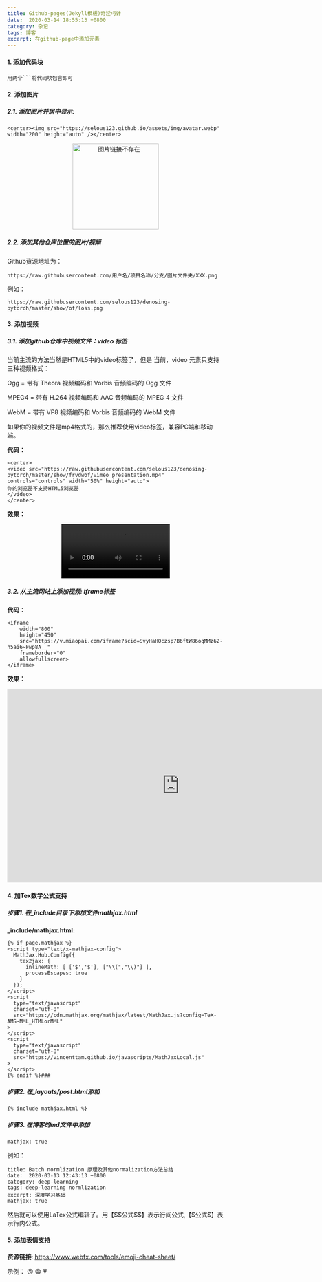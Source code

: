 ```yaml
---
title: Github-pages(Jekyll模板)奇淫巧计
date:  2020-03-14 18:55:13 +0800
category: 杂记
tags: 博客
excerpt: 在github-page中添加元素
---
```



#### 1. 添加代码块

```
用两个```将代码块包含即可
```

#### 2. 添加图片

##### 2.1. 添加图片并居中显示:
``` 
<center><img src="https://selous123.github.io/assets/img/avatar.webp" width="200" height="auto" /></center>
```

<center><img src="https://selous123.github.io/assets/img/avatar.webp" width="200" height="auto" alt="图片链接不存在"/></center>

##### 2.2. 添加其他仓库位置的图片/视频
Github资源地址为：
```
https://raw.githubusercontent.com/用户名/项目名称/分支/图片文件夹/XXX.png
```
例如：
```
https://raw.githubusercontent.com/selous123/denosing-pytorch/master/show/of/loss.png
```

#### 3. 添加视频
##### 3.1. 添加github仓库中视频文件：video 标签
当前主流的方法当然是HTML5中的video标签了，但是
当前，video 元素只支持三种视频格式：

Ogg = 带有 Theora 视频编码和 Vorbis 音频编码的 Ogg 文件

MPEG4 = 带有 H.264 视频编码和 AAC 音频编码的 MPEG 4 文件

WebM = 带有 VP8 视频编码和 Vorbis 音频编码的 WebM 文件

如果你的视频文件是mp4格式的，那么推荐使用video标签，兼容PC端和移动端。

**代码：**
```
<center>
<video src="https://raw.githubusercontent.com/selous123/denosing-pytorch/master/show/frvdwof/vimeo_presentation.mp4" controls="controls" width="50%" height="auto">
你的浏览器不支持HTML5浏览器
</video>
</center>
```

**效果：**
<center>
<video src="https://raw.githubusercontent.com/selous123/denosing-pytorch/master/show/frvdwof/vimeo_presentation.mp4" controls="controls" width="50%" height="auto">
你的浏览器不支持HTML5浏览器
</video>
</center>

##### 3.2. 从主流网站上添加视频: iframe标签
**代码：**
```
<iframe 
    width="800" 
    height="450" 
    src="https://v.miaopai.com/iframe?scid=SvyHaHOczsp7B6ftW86oqMMz62-h5ai6~Fwp8A__"
    frameborder="0" 
    allowfullscreen>
</iframe>
```

**效果：**
<iframe
    width="800" 
    height="450" 
    src="https://v.miaopai.com/iframe?scid=SvyHaHOczsp7B6ftW86oqMMz62-h5ai6~Fwp8A__"
    frameborder="0" 
    allowfullscreen>
</iframe>

#### 4. 加Tex数学公式支持
##### 步骤1. 在_include目录下添加文件mathjax.html

**_include/mathjax.html:**
```
{% if page.mathjax %}
<script type="text/x-mathjax-config">
  MathJax.Hub.Config({
    tex2jax: {
      inlineMath: [ ['$','$'], ["\\(","\\)"] ],
      processEscapes: true
    }
  });
</script>
<script
  type="text/javascript"
  charset="utf-8"
  src="https://cdn.mathjax.org/mathjax/latest/MathJax.js?config=TeX-AMS-MML_HTMLorMML"
>
</script>
<script
  type="text/javascript"
  charset="utf-8"
  src="https://vincenttam.github.io/javascripts/MathJaxLocal.js"
>
</script>
{% endif %}###
```

##### 步骤2. 在_layouts/post.html添加
```
{% include mathjax.html %}
```
##### 步骤3. 在博客的md文件中添加
```
mathjax: true
```

例如：
```
title: Batch normlization 原理及其他normalization方法总结
date:  2020-03-13 12:43:13 +0800
category: deep-learning
tags: deep-learning normlization
excerpt: 深度学习基础
mathjax: true
```

然后就可以使用LaTex公式编辑了。用【\$\$公式\$\$】表示行间公式,【\$公式\$】表示行内公式。


#### 5. 添加表情支持

**资源链接**: https://www.webfx.com/tools/emoji-cheat-sheet/

示例： :kissing_heart: :grin: :heartpulse: